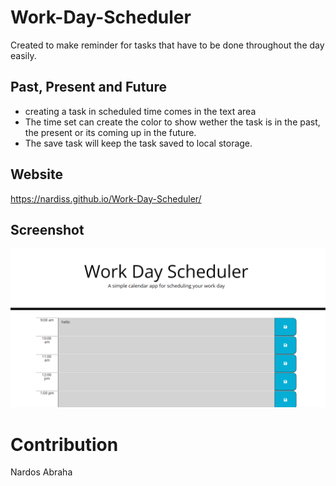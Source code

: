 # Work-Day-Scheduler

Created to make reminder for tasks that have to be done throughout the day easily.

## Past, Present and Future

* creating a task in scheduled time comes in the text area
* The time set can create the color to show wether the task is in the past, the present or its coming up in the future.
* The save task will keep the task saved to local storage.

## Website
 https://nardiss.github.io/Work-Day-Scheduler/

## Screenshot
![Screenshot](/assets/img/Screenshot.png)

# Contribution

Nardos Abraha
